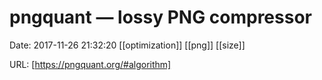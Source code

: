 # pngquant — lossy PNG compressor

Date: 2017-11-26 21:32:20
[[optimization]] [[png]] [[size]]

URL: [https://pngquant.org/#algorithm]
